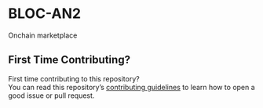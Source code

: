 # BLOC-AN2
Onchain marketplace


## First Time Contributing?

First time contributing to this repository?  
You can read this repository’s [contributing guidelines](./CONTRIBUTING.md) to learn how to open a good issue or pull request.
